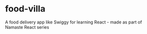 # food-villa
A food delivery app like Swiggy for learning React - made as part of Namaste React series
